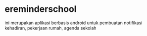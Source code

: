 # ereminderschool
ini merupakan aplikasi berbasis android untuk pembuatan notifikasi kehadiran, pekerjaan rumah, agenda sekolah
